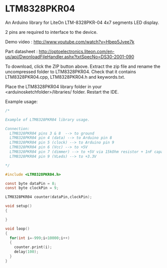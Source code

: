 LTM8328PKR04
============

An Arduino library for LiteOn LTM-8328PKR-04 4x7 segments LED display.

2 pins are required to interface to the device.

Demo video :
http://www.youtube.com/watch?v=Hbep5Jvee7k

Part datasheet :
http://optoelectronics.liteon.com/en-us/api/DwonloadFileHandler.ashx?txtSpecNo=DS30-2001-090


To download, click the ZIP button above. Extract the zip file and  rename the uncompressed folder to LTM8328PKR04. Check that it contains  LTM8328PKR04.cpp,  LTM8328PKR04.h and keywords.txt.

Place the LTM8328PKR04 library folder in your &lt;arduinosketchfolder&gt;/libraries/ folder. Restart the IDE.


Example usage:
```c
/*

Example of LTM8328PKR04 library usage.

Connection:
  LTM8328PKR04 pins 3 & 8  --> to ground
  LTM8328PKR04 pin 4 (data) --> to Arduino pin 8 
  LTM8328PKR04 pin 5 (clock) --> to Arduino pin 9
  LTM8328PKR04 pin 6 (Vcc) --> to +5V
  LTM8328PKR04 pin 7 (dimmer) --> to +5V via 15kOhm resistor + 1nF capacitor if flickering occurs
  LTM8328PKR04 pin 9 (VLeds) --> to +3.3V

*/

#include <LTM8328PKR04.h>

const byte dataPin = 8;
const byte clockPin = 9;

LTM8328PKR04 counter(dataPin,clockPin);

void setup()
{

}

void loop()
{
  for(int i=-999;i<10000;i++)
  {
    counter.print(i);
    delay(100);
  }
}
```

